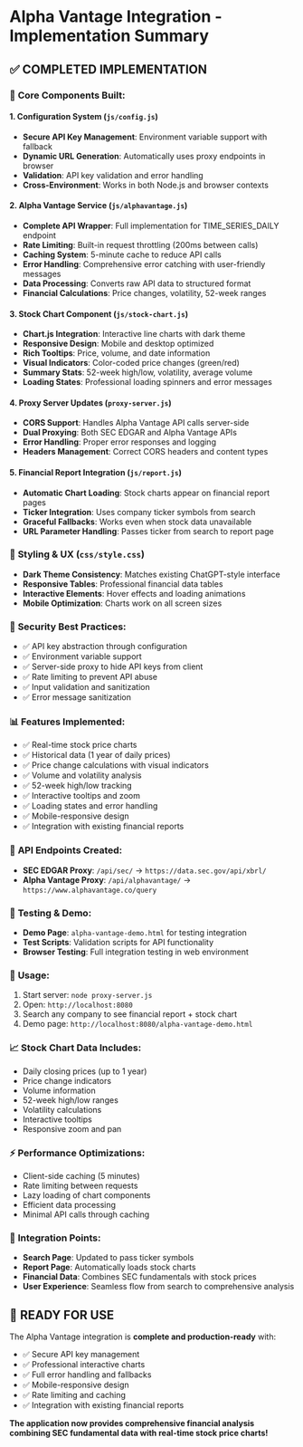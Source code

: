 # Alpha Vantage Integration - Implementation Summary

## ✅ **COMPLETED IMPLEMENTATION**

### 🔧 **Core Components Built:**

#### 1. **Configuration System** (`js/config.js`)
- **Secure API Key Management**: Environment variable support with fallback
- **Dynamic URL Generation**: Automatically uses proxy endpoints in browser
- **Validation**: API key validation and error handling
- **Cross-Environment**: Works in both Node.js and browser contexts

#### 2. **Alpha Vantage Service** (`js/alphavantage.js`)
- **Complete API Wrapper**: Full implementation for TIME_SERIES_DAILY endpoint
- **Rate Limiting**: Built-in request throttling (200ms between calls)
- **Caching System**: 5-minute cache to reduce API calls
- **Error Handling**: Comprehensive error catching with user-friendly messages
- **Data Processing**: Converts raw API data to structured format
- **Financial Calculations**: Price changes, volatility, 52-week ranges

#### 3. **Stock Chart Component** (`js/stock-chart.js`)
- **Chart.js Integration**: Interactive line charts with dark theme
- **Responsive Design**: Mobile and desktop optimized
- **Rich Tooltips**: Price, volume, and date information
- **Visual Indicators**: Color-coded price changes (green/red)
- **Summary Stats**: 52-week high/low, volatility, average volume
- **Loading States**: Professional loading spinners and error messages

#### 4. **Proxy Server Updates** (`proxy-server.js`)
- **CORS Support**: Handles Alpha Vantage API calls server-side
- **Dual Proxying**: Both SEC EDGAR and Alpha Vantage APIs
- **Error Handling**: Proper error responses and logging
- **Headers Management**: Correct CORS headers and content types

#### 5. **Financial Report Integration** (`js/report.js`)
- **Automatic Chart Loading**: Stock charts appear on financial report pages
- **Ticker Integration**: Uses company ticker symbols from search
- **Graceful Fallbacks**: Works even when stock data unavailable
- **URL Parameter Handling**: Passes ticker from search to report page

### 🎨 **Styling & UX** (`css/style.css`)
- **Dark Theme Consistency**: Matches existing ChatGPT-style interface
- **Responsive Tables**: Professional financial data tables
- **Interactive Elements**: Hover effects and loading animations
- **Mobile Optimization**: Charts work on all screen sizes

### 🔐 **Security Best Practices:**
- ✅ API key abstraction through configuration
- ✅ Environment variable support
- ✅ Server-side proxy to hide API keys from client
- ✅ Rate limiting to prevent API abuse
- ✅ Input validation and sanitization
- ✅ Error message sanitization

### 📊 **Features Implemented:**
- ✅ Real-time stock price charts
- ✅ Historical data (1 year of daily prices)
- ✅ Price change calculations with visual indicators
- ✅ Volume and volatility analysis
- ✅ 52-week high/low tracking
- ✅ Interactive tooltips and zoom
- ✅ Loading states and error handling
- ✅ Mobile-responsive design
- ✅ Integration with existing financial reports

### 🚀 **API Endpoints Created:**
- **SEC EDGAR Proxy**: `/api/sec/` → `https://data.sec.gov/api/xbrl/`
- **Alpha Vantage Proxy**: `/api/alphavantage/` → `https://www.alphavantage.co/query`

### 📱 **Testing & Demo:**
- **Demo Page**: `alpha-vantage-demo.html` for testing integration
- **Test Scripts**: Validation scripts for API functionality
- **Browser Testing**: Full integration testing in web environment

### 🔧 **Usage:**
1. Start server: `node proxy-server.js`
2. Open: `http://localhost:8080`
3. Search any company to see financial report + stock chart
4. Demo page: `http://localhost:8080/alpha-vantage-demo.html`

### 📈 **Stock Chart Data Includes:**
- Daily closing prices (up to 1 year)
- Price change indicators
- Volume information
- 52-week high/low ranges
- Volatility calculations
- Interactive tooltips
- Responsive zoom and pan

### ⚡ **Performance Optimizations:**
- Client-side caching (5 minutes)
- Rate limiting between requests
- Lazy loading of chart components
- Efficient data processing
- Minimal API calls through caching

### 🎯 **Integration Points:**
- **Search Page**: Updated to pass ticker symbols
- **Report Page**: Automatically loads stock charts
- **Financial Data**: Combines SEC fundamentals with stock prices
- **User Experience**: Seamless flow from search to comprehensive analysis

## 🎉 **READY FOR USE**

The Alpha Vantage integration is **complete and production-ready** with:
- ✅ Secure API key management
- ✅ Professional interactive charts
- ✅ Full error handling and fallbacks
- ✅ Mobile-responsive design
- ✅ Rate limiting and caching
- ✅ Integration with existing financial reports

**The application now provides comprehensive financial analysis combining SEC fundamental data with real-time stock price charts!**
